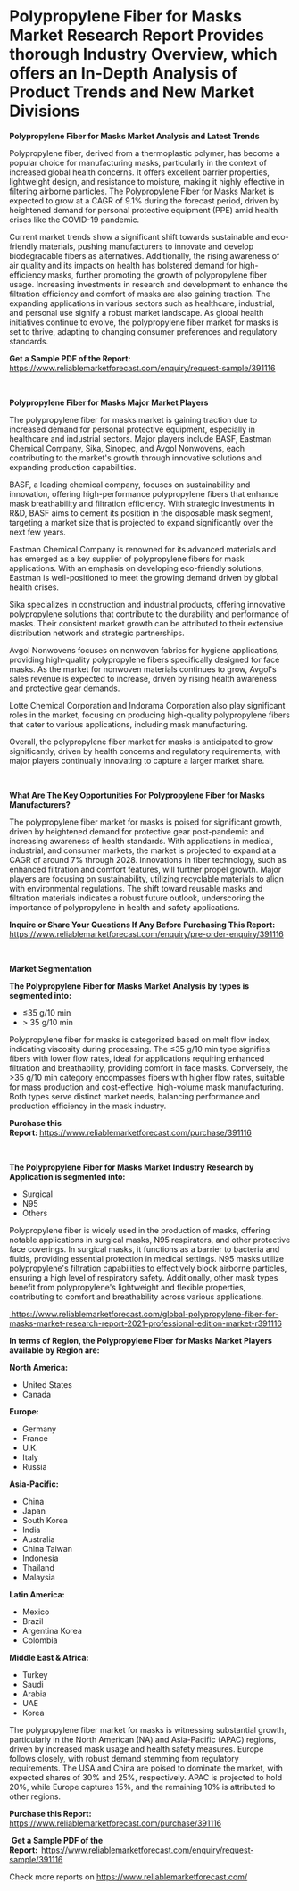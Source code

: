 <p><h1>Polypropylene Fiber for Masks Market Research Report Provides thorough Industry Overview, which offers an In-Depth Analysis of Product Trends and New Market Divisions</h1></p><p><strong>Polypropylene Fiber for Masks Market Analysis and Latest Trends</strong></p>
<p><p>Polypropylene fiber, derived from a thermoplastic polymer, has become a popular choice for manufacturing masks, particularly in the context of increased global health concerns. It offers excellent barrier properties, lightweight design, and resistance to moisture, making it highly effective in filtering airborne particles. The Polypropylene Fiber for Masks Market is expected to grow at a CAGR of 9.1% during the forecast period, driven by heightened demand for personal protective equipment (PPE) amid health crises like the COVID-19 pandemic.</p><p>Current market trends show a significant shift towards sustainable and eco-friendly materials, pushing manufacturers to innovate and develop biodegradable fibers as alternatives. Additionally, the rising awareness of air quality and its impacts on health has bolstered demand for high-efficiency masks, further promoting the growth of polypropylene fiber usage. Increasing investments in research and development to enhance the filtration efficiency and comfort of masks are also gaining traction. The expanding applications in various sectors such as healthcare, industrial, and personal use signify a robust market landscape. As global health initiatives continue to evolve, the polypropylene fiber market for masks is set to thrive, adapting to changing consumer preferences and regulatory standards.</p></p>
<p><strong>Get a Sample PDF of the Report:&nbsp;</strong> <a href="https://www.reliablemarketforecast.com/enquiry/request-sample/391116?utm_campaign=2925&utm_medium=2&utm_source=Github&utm_content=ia&utm_term=29032025&utm_id=polypropylene-fiber-for-masks">https://www.reliablemarketforecast.com/enquiry/request-sample/391116</a></p>
<p>&nbsp;</p>
<p><strong>Polypropylene Fiber for Masks Major Market Players</strong></p>
<p><p>The polypropylene fiber for masks market is gaining traction due to increased demand for personal protective equipment, especially in healthcare and industrial sectors. Major players include BASF, Eastman Chemical Company, Sika, Sinopec, and Avgol Nonwovens, each contributing to the market's growth through innovative solutions and expanding production capabilities.</p><p>BASF, a leading chemical company, focuses on sustainability and innovation, offering high-performance polypropylene fibers that enhance mask breathability and filtration efficiency. With strategic investments in R&D, BASF aims to cement its position in the disposable mask segment, targeting a market size that is projected to expand significantly over the next few years.</p><p>Eastman Chemical Company is renowned for its advanced materials and has emerged as a key supplier of polypropylene fibers for mask applications. With an emphasis on developing eco-friendly solutions, Eastman is well-positioned to meet the growing demand driven by global health crises.</p><p>Sika specializes in construction and industrial products, offering innovative polypropylene solutions that contribute to the durability and performance of masks. Their consistent market growth can be attributed to their extensive distribution network and strategic partnerships.</p><p>Avgol Nonwovens focuses on nonwoven fabrics for hygiene applications, providing high-quality polypropylene fibers specifically designed for face masks. As the market for nonwoven materials continues to grow, Avgol's sales revenue is expected to increase, driven by rising health awareness and protective gear demands.</p><p>Lotte Chemical Corporation and Indorama Corporation also play significant roles in the market, focusing on producing high-quality polypropylene fibers that cater to various applications, including mask manufacturing.</p><p>Overall, the polypropylene fiber market for masks is anticipated to grow significantly, driven by health concerns and regulatory requirements, with major players continually innovating to capture a larger market share.</p></p>
<p>&nbsp;</p>
<p><strong>What Are The Key Opportunities For Polypropylene Fiber for Masks Manufacturers?</strong></p>
<p><p>The polypropylene fiber market for masks is poised for significant growth, driven by heightened demand for protective gear post-pandemic and increasing awareness of health standards. With applications in medical, industrial, and consumer markets, the market is projected to expand at a CAGR of around 7% through 2028. Innovations in fiber technology, such as enhanced filtration and comfort features, will further propel growth. Major players are focusing on sustainability, utilizing recyclable materials to align with environmental regulations. The shift toward reusable masks and filtration materials indicates a robust future outlook, underscoring the importance of polypropylene in health and safety applications.</p></p>
<p><strong>Inquire or Share Your Questions If Any Before Purchasing This Report:</strong> <a href="https://www.reliablemarketforecast.com/enquiry/pre-order-enquiry/391116?utm_campaign=2925&utm_medium=2&utm_source=Github&utm_content=ia&utm_term=29032025&utm_id=polypropylene-fiber-for-masks">https://www.reliablemarketforecast.com/enquiry/pre-order-enquiry/391116</a></p>
<p>&nbsp;</p>
<p><strong>Market Segmentation</strong></p>
<p><strong>The Polypropylene Fiber for Masks Market Analysis by types is segmented into:</strong></p>
<p><ul><li>≤35 g/10 min</li><li>> 35 g/10 min</li></ul></p>
<p><p>Polypropylene fiber for masks is categorized based on melt flow index, indicating viscosity during processing. The ≤35 g/10 min type signifies fibers with lower flow rates, ideal for applications requiring enhanced filtration and breathability, providing comfort in face masks. Conversely, the >35 g/10 min category encompasses fibers with higher flow rates, suitable for mass production and cost-effective, high-volume mask manufacturing. Both types serve distinct market needs, balancing performance and production efficiency in the mask industry.</p></p>
<p><strong>Purchase this Report:&nbsp;</strong><a href="https://www.reliablemarketforecast.com/purchase/391116?utm_campaign=2925&utm_medium=2&utm_source=Github&utm_content=ia&utm_term=29032025&utm_id=polypropylene-fiber-for-masks">https://www.reliablemarketforecast.com/purchase/391116</a></p>
<p>&nbsp;</p>
<p><strong>The Polypropylene Fiber for Masks Market Industry Research by Application is segmented into:</strong></p>
<p><ul><li>Surgical</li><li>N95</li><li>Others</li></ul></p>
<p><p>Polypropylene fiber is widely used in the production of masks, offering notable applications in surgical masks, N95 respirators, and other protective face coverings. In surgical masks, it functions as a barrier to bacteria and fluids, providing essential protection in medical settings. N95 masks utilize polypropylene's filtration capabilities to effectively block airborne particles, ensuring a high level of respiratory safety. Additionally, other mask types benefit from polypropylene's lightweight and flexible properties, contributing to comfort and breathability across various applications.</p></p>
<p><a href="https://www.reliablemarketforecast.com/global-polypropylene-fiber-for-masks-market-research-report-2021-professional-edition-market-r391116?utm_campaign=2925&utm_medium=2&utm_source=Github&utm_content=ia&utm_term=29032025&utm_id=polypropylene-fiber-for-masks">&nbsp;https://www.reliablemarketforecast.com/global-polypropylene-fiber-for-masks-market-research-report-2021-professional-edition-market-r391116</a></p>
<p><strong>In terms of Region, the Polypropylene Fiber for Masks Market Players available by Region are:</strong></p>
<p>
    <p> <strong> North America: </strong>
        <ul>
            <li>United States</li>
            <li>Canada</li>
        </ul>
        </p> 
    <p> <strong> Europe: </strong>
        <ul>
            <li>Germany</li>
            <li>France</li>
            <li>U.K.</li>
            <li>Italy</li>
            <li>Russia</li>
        </ul>
        </p> 
    <p> <strong> Asia-Pacific: </strong>
        <ul>
            <li>China</li>
            <li>Japan</li>
            <li>South Korea</li>
            <li>India</li>
            <li>Australia</li>
            <li>China Taiwan</li>
            <li>Indonesia</li>
            <li>Thailand</li>
            <li>Malaysia</li>
        </ul>
        </p> 
    <p> <strong> Latin America: </strong>
        <ul>
            <li>Mexico</li>
            <li>Brazil</li>
            <li>Argentina Korea</li>
            <li>Colombia</li>
        </ul>
        </p> 
    <p> <strong> Middle East & Africa: </strong>
        <ul>
            <li>Turkey</li>
            <li>Saudi</li>
            <li>Arabia</li>
            <li>UAE</li>
            <li>Korea</li>
        </ul>
    </p>
    </p>
<p><p>The polypropylene fiber market for masks is witnessing substantial growth, particularly in the North American (NA) and Asia-Pacific (APAC) regions, driven by increased mask usage and health safety measures. Europe follows closely, with robust demand stemming from regulatory requirements. The USA and China are poised to dominate the market, with expected shares of 30% and 25%, respectively. APAC is projected to hold 20%, while Europe captures 15%, and the remaining 10% is attributed to other regions.</p></p>
<p><strong>Purchase this Report: </strong><a href="https://www.reliablemarketforecast.com/purchase/391116?utm_campaign=2925&utm_medium=2&utm_source=Github&utm_content=ia&utm_term=29032025&utm_id=polypropylene-fiber-for-masks">https://www.reliablemarketforecast.com/purchase/391116</a></p>
<p>&nbsp;<strong>Get a Sample PDF of the Report:&nbsp;&nbsp;</strong><a href="https://www.reliablemarketforecast.com/enquiry/request-sample/391116?utm_campaign=2925&utm_medium=2&utm_source=Github&utm_content=ia&utm_term=29032025&utm_id=polypropylene-fiber-for-masks">https://www.reliablemarketforecast.com/enquiry/request-sample/391116</a></p>
<p><strong></strong></p>
<p>Check more reports on <a href="https://www.reliablemarketforecast.com/?utm_campaign=2925&utm_medium=2&utm_source=Github&utm_content=ia&utm_term=29032025&utm_id=polypropylene-fiber-for-masks">https://www.reliablemarketforecast.com/</a></p>